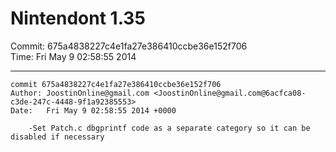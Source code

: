 # Nintendont 1.35
Commit: 675a4838227c4e1fa27e386410ccbe36e152f706  
Time: Fri May 9 02:58:55 2014   

-----

```
commit 675a4838227c4e1fa27e386410ccbe36e152f706
Author: JoostinOnline@gmail.com <JoostinOnline@gmail.com@6acfca08-c3de-247c-4448-9f1a92385553>
Date:   Fri May 9 02:58:55 2014 +0000

    -Set Patch.c dbgprintf code as a separate category so it can be disabled if necessary
```
